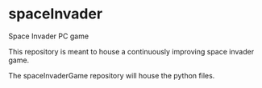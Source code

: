 # spaceInvader
Space Invader PC game

This repository is meant to house a continuously improving space invader game.

The spaceInvaderGame repository will house the python files.

